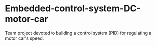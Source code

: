 # Embedded-control-system-DC-motor-car
Team project devoted to building a control system (PID) for regulating a motor car's speed.
